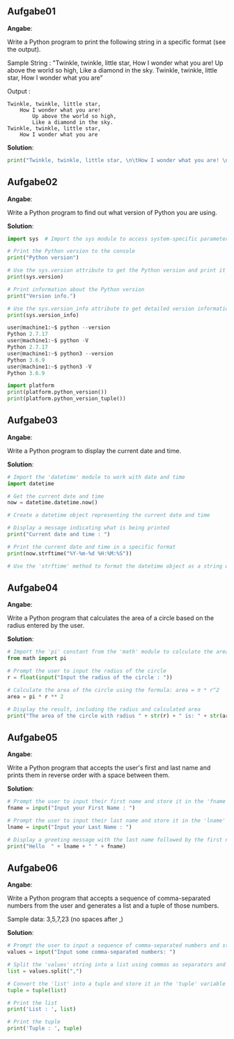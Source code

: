 ## Aufgabe01

**Angabe**:

Write a Python program to print the following string in a specific format (see the output).

Sample String : "Twinkle, twinkle, little star, How I wonder what you are! Up above the world so high, Like a diamond in the sky. Twinkle, twinkle, little star, How I wonder what you are"

Output :

```
Twinkle, twinkle, little star,
	How I wonder what you are! 
		Up above the world so high,   		
		Like a diamond in the sky. 
Twinkle, twinkle, little star, 
	How I wonder what you are
```

**Solution**:

```python
print("Twinkle, twinkle, little star, \n\tHow I wonder what you are! \n\t\tUp above the world so high, \n\t\tLike a diamond in the sky. \nTwinkle, twinkle, little star, \n\tHow I wonder what you are!")
```

## Aufgabe02

**Angabe**:

Write a Python program to find out what version of Python you are using.

**Solution**:

```python
import sys  # Import the sys module to access system-specific parameters and functions

# Print the Python version to the console
print("Python version")

# Use the sys.version attribute to get the Python version and print it
print(sys.version)

# Print information about the Python version
print("Version info.")

# Use the sys.version_info attribute to get detailed version information and print it
print(sys.version_info)
```

```python
user@machine1:~$ python --version
Python 2.7.17
user@machine1:~$ python -V
Python 2.7.17
user@machine1:~$ python3 --version
Python 3.6.9
user@machine1:~$ python3 -V
Python 3.6.9
```

```python
import platform
print(platform.python_version())
print(platform.python_version_tuple())
```

## Aufgabe03

**Angabe**:

Write a Python program to display the current date and time.

**Solution**:

```python
# Import the 'datetime' module to work with date and time
import datetime

# Get the current date and time
now = datetime.datetime.now()

# Create a datetime object representing the current date and time

# Display a message indicating what is being printed
print("Current date and time : ")

# Print the current date and time in a specific format
print(now.strftime("%Y-%m-%d %H:%M:%S"))

# Use the 'strftime' method to format the datetime object as a string with the desired format
```

## Aufgabe04

**Angabe**:

Write a Python program that calculates the area of a circle based on the radius entered by the user.

**Solution**:

```python
# Import the 'pi' constant from the 'math' module to calculate the area of a circle
from math import pi

# Prompt the user to input the radius of the circle
r = float(input("Input the radius of the circle : "))

# Calculate the area of the circle using the formula: area = π * r^2
area = pi * r ** 2

# Display the result, including the radius and calculated area
print("The area of the circle with radius " + str(r) + " is: " + str(area))
```

## Aufgabe05

**Angabe**:

Write a Python program that accepts the user's first and last name and prints them in reverse order with a space between them.

**Solution**:

```python
# Prompt the user to input their first name and store it in the 'fname' variable
fname = input("Input your First Name : ")

# Prompt the user to input their last name and store it in the 'lname' variable
lname = input("Input your Last Name : ")

# Display a greeting message with the last name followed by the first name
print("Hello  " + lname + " " + fname)
```

## Aufgabe06

**Angabe**:

Write a Python program that accepts a sequence of comma-separated numbers from the user and generates a list and a tuple of those numbers.

Sample data: 3,5,7,23 (no spaces after ,)

**Solution**:

```python
# Prompt the user to input a sequence of comma-separated numbers and store it in the 'values' variable
values = input("Input some comma-separated numbers: ")

# Split the 'values' string into a list using commas as separators and store it in the 'list' variable
list = values.split(",")

# Convert the 'list' into a tuple and store it in the 'tuple' variable
tuple = tuple(list)

# Print the list
print('List : ', list)

# Print the tuple
print('Tuple : ', tuple)
```


